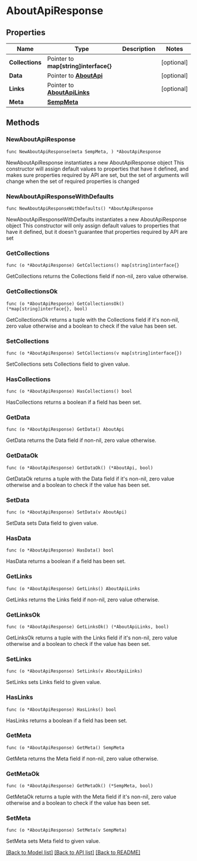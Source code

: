 # AboutApiResponse

## Properties

Name | Type | Description | Notes
------------ | ------------- | ------------- | -------------
**Collections** | Pointer to **map[string]interface{}** |  | [optional] 
**Data** | Pointer to [**AboutApi**](AboutApi.md) |  | [optional] 
**Links** | Pointer to [**AboutApiLinks**](AboutApiLinks.md) |  | [optional] 
**Meta** | [**SempMeta**](SempMeta.md) |  | 

## Methods

### NewAboutApiResponse

`func NewAboutApiResponse(meta SempMeta, ) *AboutApiResponse`

NewAboutApiResponse instantiates a new AboutApiResponse object
This constructor will assign default values to properties that have it defined,
and makes sure properties required by API are set, but the set of arguments
will change when the set of required properties is changed

### NewAboutApiResponseWithDefaults

`func NewAboutApiResponseWithDefaults() *AboutApiResponse`

NewAboutApiResponseWithDefaults instantiates a new AboutApiResponse object
This constructor will only assign default values to properties that have it defined,
but it doesn't guarantee that properties required by API are set

### GetCollections

`func (o *AboutApiResponse) GetCollections() map[string]interface{}`

GetCollections returns the Collections field if non-nil, zero value otherwise.

### GetCollectionsOk

`func (o *AboutApiResponse) GetCollectionsOk() (*map[string]interface{}, bool)`

GetCollectionsOk returns a tuple with the Collections field if it's non-nil, zero value otherwise
and a boolean to check if the value has been set.

### SetCollections

`func (o *AboutApiResponse) SetCollections(v map[string]interface{})`

SetCollections sets Collections field to given value.

### HasCollections

`func (o *AboutApiResponse) HasCollections() bool`

HasCollections returns a boolean if a field has been set.

### GetData

`func (o *AboutApiResponse) GetData() AboutApi`

GetData returns the Data field if non-nil, zero value otherwise.

### GetDataOk

`func (o *AboutApiResponse) GetDataOk() (*AboutApi, bool)`

GetDataOk returns a tuple with the Data field if it's non-nil, zero value otherwise
and a boolean to check if the value has been set.

### SetData

`func (o *AboutApiResponse) SetData(v AboutApi)`

SetData sets Data field to given value.

### HasData

`func (o *AboutApiResponse) HasData() bool`

HasData returns a boolean if a field has been set.

### GetLinks

`func (o *AboutApiResponse) GetLinks() AboutApiLinks`

GetLinks returns the Links field if non-nil, zero value otherwise.

### GetLinksOk

`func (o *AboutApiResponse) GetLinksOk() (*AboutApiLinks, bool)`

GetLinksOk returns a tuple with the Links field if it's non-nil, zero value otherwise
and a boolean to check if the value has been set.

### SetLinks

`func (o *AboutApiResponse) SetLinks(v AboutApiLinks)`

SetLinks sets Links field to given value.

### HasLinks

`func (o *AboutApiResponse) HasLinks() bool`

HasLinks returns a boolean if a field has been set.

### GetMeta

`func (o *AboutApiResponse) GetMeta() SempMeta`

GetMeta returns the Meta field if non-nil, zero value otherwise.

### GetMetaOk

`func (o *AboutApiResponse) GetMetaOk() (*SempMeta, bool)`

GetMetaOk returns a tuple with the Meta field if it's non-nil, zero value otherwise
and a boolean to check if the value has been set.

### SetMeta

`func (o *AboutApiResponse) SetMeta(v SempMeta)`

SetMeta sets Meta field to given value.



[[Back to Model list]](../README.md#documentation-for-models) [[Back to API list]](../README.md#documentation-for-api-endpoints) [[Back to README]](../README.md)


